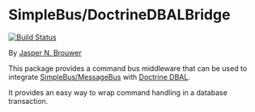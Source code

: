 # SimpleBus/DoctrineDBALBridge

[![Build Status](https://travis-ci.org/SimpleBus/DoctrineDBALBridge.svg?branch=master)](https://travis-ci.org/SimpleBus/DoctrineDBALBridge)

By [Jasper N. Brouwer](https://github.com/jaspernbrouwer)

This package provides a command bus middleware that can be used to integrate [SimpleBus/MessageBus](https://github.com/SimpleBus/MessageBus) with [Doctrine DBAL](https://github.com/doctrine/dbal).

It provides an easy way to wrap command handling in a database transaction.
